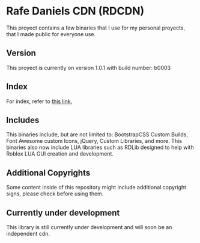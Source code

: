 # Rafe Daniels CDN (RDCDN)
This proyect contains a few binaries that I use for my personal proyects, that I made public for everyone use.

## Version
This proyect is currently on version 1.0.1 with build number: b0003

## Index
For index, refer to [this link.](/index.html)

## Includes
This binaries include, but are not limited to: BootstrapCSS Custom Builds, Font Awesome custom Icons, jQuery, Custom Libraries, and more.
This binaries also now include LUA libraries such as RDLib designed to help with Roblox LUA GUI creation and development.

## Additional Copyrights
Some content inside of this repository might include additional copyright signs, please check before using them.

## Currently under development
This library is still currently under development and will soon be an independent cdn.